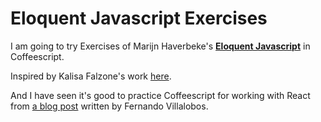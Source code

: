 # Eloquent Javascript Exercises

I am going to try Exercises of Marijn Haverbeke's [**Eloquent Javascript**](http://eloquentjavascript.net/code) in Coffeescript.

Inspired by Kalisa Falzone's work [here](https://github.com/KalisaFalzone/EloquentJavascript).

And I have seen it's good to practice Coffeescript for working with React from [a blog post](https://www.airpair.com/reactjs/posts/reactjs-a-guide-for-rails-developers) written by Fernando Villalobos.
